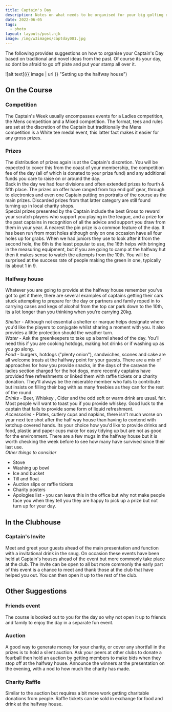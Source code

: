 ```yaml
---
title: Captain's Day
description: Notes on what needs to be organised for your big golfing day
date: 2022-06-05
tags:
  - photo
layout: layouts/post.njk
image: /img/w3images/captday001.jpg
---
```

The following provides suggestions on how to organise your Captain's Day based on traditional and novel ideas from the past.  Of course its your day, so dont be afraid to go off piste and put your stamp all over it.

![alt text]({{ image | url }} "Setting up the halfway house")


## On the Course
### Competition
The Captain's Week usually encompasses events for a Ladies competition, the Mens competition and a Mixed competition.  The format, tees and rules are set at the discretion of the Captain but traditionally the Mens competition is a White tee medal event, this latter fact makes it easier for any gross prizes.
### Prizes
The distribution of prizes again is at the Captain's discretion.  You will be expected to cover this from the coast of your membership, the competition fee of the day (all of which is donated to your prize fund) and any additional funds you care to raise on or around the day.  
Back in the day we had four divisions and often extended prizes to fourth & fifth place.  The prizes on offer have ranged from top end golf gear, through to electronics and even one Captain putting on portraits of the course as the main prizes.  Discarded prizes from that latter category are still found turning up in local charity shops.  
Special prizes presented by the Captain include the best Gross to reward your scratch players who support you playing in the league, and a prize for the past captains in recognition of all the advice and support you draw from them in your year.
A nearest the pin prize is a common feature of the day.  It has been run from most holes although only on one occasion have all four holes up for grabs.  When we had juniors they use to look after it from the second hole, the 6th is the least popular to use, the 16th helps with bringing in the measuring equipment, but if you are going to camp at the halfway hut then it makes sense to watch the attempts from the 10th.  You will be surprised at the success rate of people making the green in one, typically its about 1 in 9. 
### Halfway house
Whatever you are going to provide at the halfway house remember you've got to get it there, there are several examples of captains getting their cars stuck attempting to prepare for the day or partners and family roped in to carrying cases and kegs of alcohol from the top car park down to the 10th, its a lot longer than you thinking when you're carrying 20kg.

_Shelter_ - Although not essential a shelter or marque helps designate where you'd like the players to conjugate whilst sharing a moment with you.  It also provides a little protection should the weather turn.  
_Water_ - Ask the greenkeepers to take up a barrel ahead of the day.  You'll need this if you are cooking hotdogs, making hot drinks or if washing up as you go along.  
_Food_ - burgers, hotdogs ("plenty onion"), sandwiches, scones and cake are all welcome treats at the halfway point for your guests.  There are a mix of approaches for how you provide snacks, in the days of the caravan the ladies section charged for the hot dogs, more recently captains have provided free refreshments or linked them with raffle tickets or a charity donation.  They'll always be the miserable member who fails to contribute but insists on filling their bag with as many freebies as they can for the rest of the round.  
_Drinks_ - Beer, Whiskey , Cider and the odd soft or warm drink are usual.  fair.  Most people will want to toast you if you provide whiskey.  Good luck to the captain that fails to provide some form of liquid refreshment.  
_Accessories_ - Plates, cutlery cups and napkins, there isn't much worse on your next tee shot after the half way house than having to contend with ketchup covered hands.  Its your choice how you'd like to provide drinks and food, plastic and paper cups make for easy tidying up but are not as good for the environment.  There are a few mugs in the halfway house but it is worth checking the week before to see how many have survived since their last use.  
_Other things to consider_
* Stove
* Washing up bowl
* Ice and bucket
* Till and float
* Auction slips or raffle tickets
* Charity posters
* Apologies list - you can leave this in the office but why not make people face you when they tell you they are happy to pick up a prize but not turn up for your day.


## In the Clubhouse

### Captain's Invite
Meet and greet your guests ahead of the main presentation and function with a invitational drink in the snug.  On occasion these events have been held at Captain's houses ahead of the event but more commonly take place at the club.  The invite can be open to all but more commonly the early part of this event is a chance to meet and thank those at the club that have helped you out. You can then open it up to the rest of the club.

## Other Suggestions

### Friends event
The course is booked out to you for the day so why not open it up to friends and family to enjoy the day in a separate fun event.
### Auction
A good way to generate money for your charity, or cover any shortfall in the prizes is to hold a silent auction.  Ask your peers at other clubs to donate a fourball then hold an auction by getting members to make bids when they stop off at the halfway house.  Announce the winners at the presentation on the evening, with a nod to how much the charity has made.
### Charity Raffle
Similar to the auction but requires a bit more work getting charitable donations from people.  Raffle tickets can be sold in exchange for food and drink at the halfway house.
